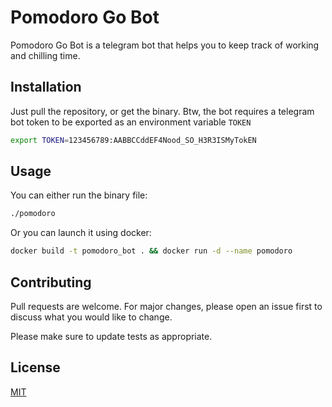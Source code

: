 # Pomodoro Go Bot

Pomodoro Go Bot is a telegram bot that helps you to keep track of working and chilling time.

## Installation

Just pull the repository, or get the binary. Btw, the bot requires a telegram bot token to be exported as an environment variable `TOKEN`

```bash
export TOKEN=123456789:AABBCCddEF4Nood_SO_H3R3ISMyTokEN
```

## Usage
You can either run the binary file:

```bash
./pomodoro
```
Or you can launch it using docker:
```bash
docker build -t pomodoro_bot . && docker run -d --name pomodoro
```

## Contributing
Pull requests are welcome. For major changes, please open an issue first to discuss what you would like to change.

Please make sure to update tests as appropriate.

## License
[MIT](https://github.com/ytanne/pomodoro_bot/blob/main/LICENSE.txt)
